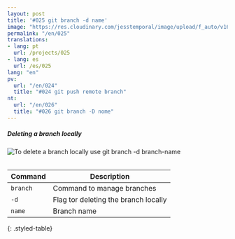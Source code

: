 ```yaml
---
layout: post
title: '#025 git branch -d name'
image: "https://res.cloudinary.com/jesstemporal/image/upload/f_auto/v1642878598/gitfichas/en/025/thumbnail_rv0hvz.jpg"
permalink: "/en/025"
translations:
- lang: pt
  url: /projects/025
- lang: es
  url: /es/025
lang: "en"
pv:
  url: "/en/024"
  title: "#024 git push remote branch"
nt:
  url: "/en/026"
  title: "#026 git branch -D nome"
---
```

##### Deleting a branch locally

<img alt="To delete a branch locally use git branch -d branch-name" src="https://res.cloudinary.com/jesstemporal/image/upload/v1642878598/gitfichas/en/025/full_y63nz8.jpg"><br><br>

| Command | Description |
|---------|-------------|
| `branch` | Command to manage branches |
| `-d` | Flag tor deleting the branch locally |
| `name` | Branch name |
{: .styled-table}

